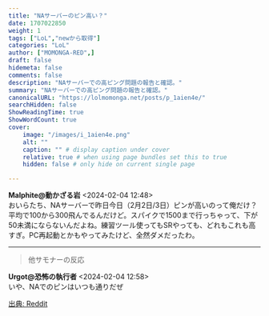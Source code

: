 ```yaml
---
title: "NAサーバーのピン高い？"
date: 1707022850
weight: 1
tags: ["LoL","newから取得"]
categories: "LoL"
author: ["MOMONGA-RED",]
draft: false
hidemeta: false 
comments: false
description: "NAサーバーでの高ピング問題の報告と確認。"
summary: "NAサーバーでの高ピング問題の報告と確認。"
canonicalURL: "https://lolmomonga.net/posts/p_1aien4e/"
searchHidden: false
ShowReadingTime: true
ShowWordCount: true
cover:
    image: "/images/i_1aien4e.png"
    alt: ""
    caption: "" # display caption under cover
    relative: true # when using page bundles set this to true
    hidden: false # only hide on current single page

---
```

**Malphite@動かざる岩** <2024-02-04 12:48>  
おいらたち、NAサーバーで昨日今日（2月2日/3日）ピンが高いのって俺だけ？平均で100から300飛んでるんだけど。スパイクで1500まで行っちゃって、下が50未満にならないんだよね。練習ツール使ってもSRやっても、どれもこれも高すぎ。PC再起動とかもやってみたけど、全然ダメだったわ。  

---

> 他サモナーの反応  

**Urgot@恐怖の執行者** <2024-02-04 12:58>  
いや、NAでのピンはいつも通りだぜ




[出典: Reddit](https://www.reddit.com//r/leagueoflegends/comments/1aien4e/high_server_ping_na_server/)
